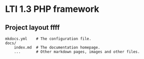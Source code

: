 # LTI 1.3 PHP framework

## Project layout ffff

    mkdocs.yml    # The configuration file.
    docs/
        index.md  # The documentation homepage.
        ...       # Other markdown pages, images and other files.
